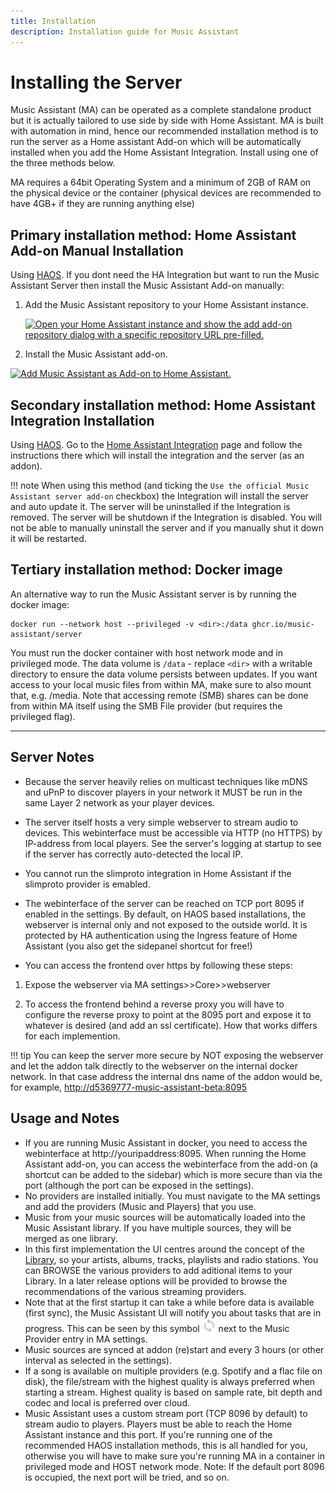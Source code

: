 ```yaml
---
title: Installation
description: Installation guide for Music Assistant 
---
```


# Installing the Server

Music Assistant (MA) can be operated as a complete standalone product but it is actually tailored to use side by side with Home Assistant. MA is built with automation in mind, hence our recommended installation method is to run the server as a Home assistant Add-on which will be automatically installed when you add the Home Assistant Integration. Install using one of the three methods below.


MA requires a 64bit Operating System and a minimum of 2GB of RAM on the physical device or the container (physical devices are recommended to have 4GB+ if they are running anything else)

## Primary installation method: Home Assistant Add-on Manual Installation

Using [HAOS](https://developers.home-assistant.io/docs/operating-system/). If you dont need the HA Integration but want to run the Music Assistant Server then install the Music Assistant Add-on manually:

1. Add the Music Assistant repository to your Home Assistant instance.

    [![Open your Home Assistant instance and show the add add-on repository dialog with a specific repository URL pre-filled.](https://my.home-assistant.io/badges/supervisor_add_addon_repository.svg)](https://my.home-assistant.io/redirect/supervisor_add_addon_repository/?repository_url=https%3A%2F%2Fgithub.com%2Fmusic-assistant%2Fhome-assistant-addon)

2. Install the Music Assistant add-on.

[![Add Music Assistant as Add-on to Home Assistant.](https://my.home-assistant.io/badges/supervisor_addon.svg)](https://my.home-assistant.io/redirect/supervisor_addon/?addon=d5369777_music_assistant&repository_url=https%3A%2F%2Fgithub.com%2Fmusic-assistant%2Fhome-assistant-addon)

## Secondary installation method: Home Assistant Integration Installation

Using [HAOS](https://developers.home-assistant.io/docs/operating-system/). Go to the [Home Assistant Integration](integration/installation.md) page and follow the instructions there which will install the integration and the server (as an addon).

!!! note 
    When using this method (and ticking the `Use the official Music Assistant server add-on` checkbox) the Integration will install the server and auto update it. The server will be uninstalled if the Integration is removed. The server will be shutdown if the Integration is disabled. You will not be able to manually uninstall the server and if you manually shut it down it will be restarted.
    
## Tertiary installation method: Docker image

An alternative way to run the Music Assistant server is by running the docker image:

```
docker run --network host --privileged -v <dir>:/data ghcr.io/music-assistant/server
```

You must run the docker container with host network mode and in privileged mode. The data volume is `/data` - replace `<dir>` with a writable directory to ensure the data volume persists between updates.
If you want access to your local music files from within MA, make sure to also mount that, e.g. /media.
Note that accessing remote (SMB) shares can be done from within MA itself using the SMB File provider (but requires the privileged flag).

____________

## Server Notes

- Because the server heavily relies on multicast techniques like mDNS and uPnP to discover players in your network it MUST be run in the same Layer 2 network as your player devices.

- The server itself hosts a very simple webserver to stream audio to devices. This webinterface must be accessible via HTTP (no HTTPS) by IP-address from local players. See the server's logging at startup to see if the server has correctly auto-detected the local IP.

- You cannot run the slimproto integration in Home Assistant if the slimproto provider is emabled.

- The webinterface of the server can be reached on TCP port 8095 if enabled in the settings. By default, on HAOS based installations, the webserver is internal only and not exposed to the outside world. It is protected by HA authentication using the Ingress feature of Home Assistant (you also get the sidepanel shortcut for free!)
  
- You can access the frontend over https by following these steps:
  
1. Expose the webserver via MA settings>>Core>>webserver
  
2. To access the frontend behind a reverse proxy you will have to configure the reverse proxy to point at the 8095 port and expose it to whatever is desired (and add an ssl certificate). How that works differs for each implemention. 

!!! tip 
    You can keep the server more secure by NOT exposing the webserver and let the addon talk directly to the webserver on the internal docker network. In that case address the internal dns name of the addon would be, for example, <http://d5369777-music-assistant-beta:8095>

## Usage and Notes

- If you are running Music Assistant in docker, you need to access the webinterface at http://youripaddress:8095. When running the Home Assistant add-on, you can access the webinterface from the add-on (a shortcut can be added to the sidebar) which is more secure than via the port (although the port can be exposed in the settings).
- No providers are installed initially. You must navigate to the MA settings and add the providers (Music and Players) that you use.
- Music from your music sources will be automatically loaded into the Music Assistant library. If you have multiple sources, they will be merged as one library.
- In this first implementation the UI centres around the concept of the [Library](usage.md), so your artists, albums, tracks, playlists and radio stations. You can BROWSE the various providers to add aditional items to your Library. In a later release options will be provided to browse the recommendations of the various streaming providers.
- Note that at the first startup it can take a while before data is available (first sync), the Music Assistant UI will notify you about tasks that are in progress. This can be seen by this symbol ![icon](assets/icons/sync-icon.png) next to the Music Provider entry in MA settings.
- Music sources are synced at addon (re)start and every 3 hours (or other interval as selected in the settings).
- If a song is available on multiple providers (e.g. Spotify and a flac file on disk), the file/stream with the highest quality is always preferred when starting a stream. Highest quality is based on sample rate, bit depth and codec and local is preferred over cloud.
- Music Assistant uses a custom stream port (TCP 8096 by default) to stream audio to players. Players must be able to reach the Home Assistant instance and this port. If you're running one of the recommended HAOS installation methods, this is all handled for you, otherwise you will have to make sure you're running MA in a container in privileged mode and HOST network mode. Note: If the default port 8096 is occupied, the next port will be tried, and so on.

[repository-badge]: https://img.shields.io/badge/Add%20repository%20to%20my-Home%20Assistant-41BDF5?logo=home-assistant&style=for-the-badge
[repository-url]: https://my.home-assistant.io/redirect/supervisor_add_addon_repository/?repository_url=https%3A%2F%2Fgithub.com%2Fmusic-assistant%2Fhome-assistant-addon
